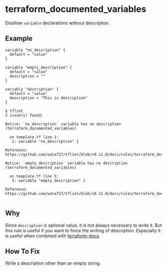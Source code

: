 # terraform_documented_variables

Disallow `variable` declarations without description.

## Example

```hcl
variable "no_description" {
  default = "value"
}

variable "empty_description" {
  default = "value"
  description = ""
}

variable "description" {
  default = "value"
  description = "This is description"
}
```

```
$ tflint
2 issue(s) found:

Notice: `no_description` variable has no description (terraform_documented_variables)

  on template.tf line 1:
   1: variable "no_description" {

Reference: https://github.com/wata727/tflint/blob/v0.11.0/docs/rules/terraform_documented_variables.md

Notice: `empty_description` variable has no description (terraform_documented_variables)

  on template.tf line 5:
   5: variable "empty_description" {

Reference: https://github.com/wata727/tflint/blob/v0.11.0/docs/rules/terraform_documented_variables.md
 
```

## Why

Since `description` is optional value, it is not always necessary to write it. But this rule is useful if you want to force the writing of description. Especially it is useful when combined with [terraform-docs](https://github.com/segmentio/terraform-docs).

## How To Fix

Write a description other than an empty string.
